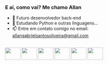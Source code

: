 ### E aí, como vai? Me chamo Allan


- 🔭 Futuro desenvolvedor back-end
- 🌱 Estudando Python e outras linguagens... 
- 📫 Entre em contato comigo no email: allangabrielsantosoliveira@gmail.com
  
<div style="display: inline_block"><br>
 <img align="center" height="40" width="50" src="https://cdn.jsdelivr.net/gh/devicons/devicon/icons/python/python-original-wordmark.svg" />
 <img align="center" height="40" width="50" src="https://cdn.jsdelivr.net/gh/devicons/devicon/icons/cplusplus/cplusplus-original.svg" />
 <img align="center" height="40" width="50" src="https://cdn.jsdelivr.net/gh/devicons/devicon/icons/java/java-original-wordmark.svg" />
<img align="center" height="40" width="50" src="https://cdn.jsdelivr.net/gh/devicons/devicon/icons/mysql/mysql-original-wordmark.svg" />
 <img align="center" height="40" width="50" src="https://cdn.jsdelivr.net/gh/devicons/devicon/icons/vscode/vscode-original.svg" /> 
  <img align="center" height="40" width="50" src="https://cdn.jsdelivr.net/gh/devicons/devicon/icons/arduino/arduino-original-wordmark.svg" />
 
          
      
</div>
